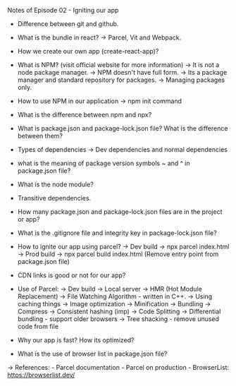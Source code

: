 Notes of Episode 02 - Igniting our app

- Difference between git and github.

- What is the bundle in react? -> Parcel, Vit and Webpack.

- How we create our own app (create-react-app)?

- What is NPM? (visit official website for more information)
    -> It is not a node package manager. 
    -> NPM doesn't have full form.
    -> Its a package manager and standard repository for packages.
    -> Managing packages only.

- How to use NPM in our application -> npm init command 

- What is the difference between npm and npx?

- What is package.json and package-lock.json file? What is the difference between them?

- Types of dependencies -> Dev dependencies and normal dependencies

- what is the meaning of package version symbols ~ and ^ in package.json file?

- What is the node module?

- Transitive dependencies.

- How many package.json and package-lock.json files are in the project or app?

- What is the .gitignore file and integrity key in package-lock.json file?

- How to ignite our app using parcel?
    -> Dev build -> npx parcel index.html
    -> Prod build -> npx parcel build index.html (Remove entry point from package.json file)

- CDN links is good or not for our app?

- Use of Parcel:
    -> Dev build 
    -> Local server 
    -> HMR (Hot Module Replacement)
    -> File Watching Algorithm - written in C++.
    -> Using caching things
    -> Image optimization
    -> Minification
    -> Bundling
    -> Compress
    -> Consistent hashing (imp)
    -> Code Splitting
    -> Differential bundling - support older browsers
    -> Tree shacking - remove unused code from file

- Why our app is fast? How its optimized?

- What is the use of browser list in package.json file?


-> References:
    - Parcel documentation
    - Parcel on production
    - BrowserList: https://browserlist.dev/



